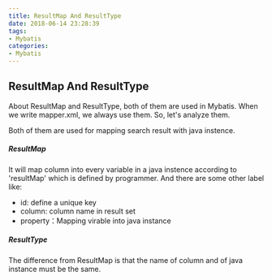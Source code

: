 ```yaml
---
title: ResultMap And ResultType
date: 2018-06-14 23:28:39
tags:
- Mybatis
categories:
- Mybatis
---
```


## ResultMap And ResultType
About ResultMap and ResultType, both of them are used in Mybatis. When we write mapper.xml, we always use them. So, let's analyze them.

Both of them are used for mapping search result with java instence.

##### ResultMap
It will map column into every variable in a java instence according to 'resultMap' which is defined by programmer. And there are some other label like: 

- id: define a unique key
- column: column name in result set
- property：Mapping virable into java instance
  
##### ResultType
The difference from ResultMap is that the name of column and of java instance must be the same.